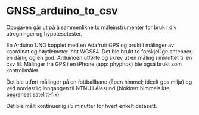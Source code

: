 # GNSS_arduino_to_csv

Oppgaven går ut på å sammenlikne to måleinstrumenter for bruk i div utregninger og hypotesetester.

En Arduino UNO kopplet med en Adafruit GPS og brukt i målinger av koordinat og høydemeter ihht WGS84. Det ble brukt to forskjellige antenner; en dårlig og en god.
Arduinoen utførte og skrev ut en måling i minuttet til en csv fil. Målinger fra GPS i en iPhone (app: phyphox) ble også brukt som kontrollmåler.

Det ble utført målinger på en fottballbane (åpen himmel; ideelt gps miljø) og ved nordøstlig inngangen til NTNU i Ålesund (blokkert himmelsikte; begrenset satelitt-fix)

Det ble målt kontinuerlig i 5 minutter for hvert enkelt datasett.
